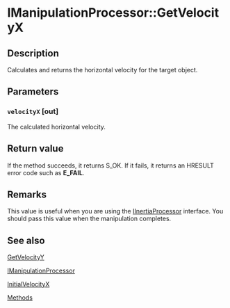 # IManipulationProcessor::GetVelocityX

## Description

Calculates and returns the horizontal velocity for the target object.

## Parameters

### `velocityX` [out]

The calculated horizontal velocity.

## Return value

If the method succeeds, it returns S_OK. If it fails, it returns an HRESULT error code such as **E_FAIL**.

## Remarks

This value is useful when you are using the [IInertiaProcessor](https://learn.microsoft.com/windows/desktop/api/manipulations/nn-manipulations-iinertiaprocessor) interface. You should pass this value when the manipulation completes.

## See also

[GetVelocityY](https://learn.microsoft.com/windows/desktop/api/manipulations/nf-manipulations-imanipulationprocessor-getvelocityy)

[IManipulationProcessor](https://learn.microsoft.com/windows/desktop/api/manipulations/nn-manipulations-imanipulationprocessor)

[InitialVelocityX](https://learn.microsoft.com/windows/desktop/api/manipulations/nf-manipulations-iinertiaprocessor-get_initialvelocityx)

[Methods](https://learn.microsoft.com/windows/desktop/wintouch/mtmethods)